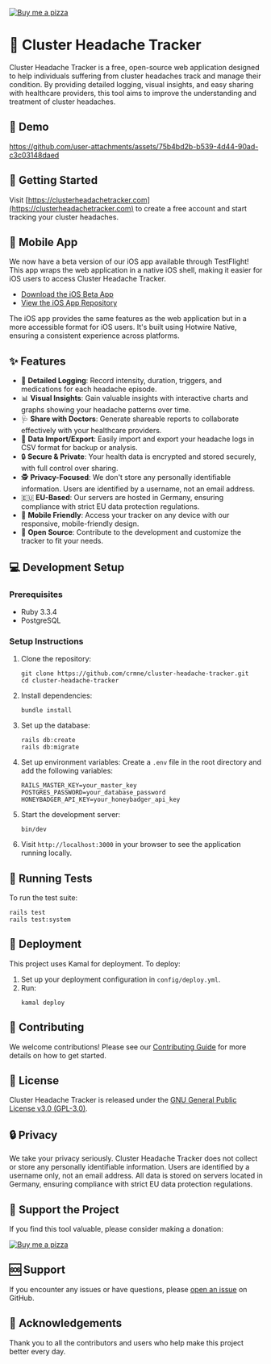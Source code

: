[![Buy me a pizza](app/assets/images/buymeapizza.png)](https://buymeacoffee.com/crmne)

# 🧠 Cluster Headache Tracker

Cluster Headache Tracker is a free, open-source web application designed to help individuals suffering from cluster headaches track and manage their condition. By providing detailed logging, visual insights, and easy sharing with healthcare providers, this tool aims to improve the understanding and treatment of cluster headaches.

## 🎥 Demo

https://github.com/user-attachments/assets/75b4bd2b-b539-4d44-90ad-c3c03148daed

## 🚀 Getting Started

Visit [https://clusterheadachetracker.com](https://clusterheadachetracker.com) to create a free account and start tracking your cluster headaches.

## 📱 Mobile App

We now have a beta version of our iOS app available through TestFlight! This app wraps the web application in a native iOS shell, making it easier for iOS users to access Cluster Headache Tracker.

- [Download the iOS Beta App](https://testflight.apple.com/join/GJsAQqz2)
- [View the iOS App Repository](https://github.com/crmne/cluster-headache-tracker-ios)

The iOS app provides the same features as the web application but in a more accessible format for iOS users. It's built using Hotwire Native, ensuring a consistent experience across platforms.

## ✨ Features

- 📝 **Detailed Logging**: Record intensity, duration, triggers, and medications for each headache episode.
- 📊 **Visual Insights**: Gain valuable insights with interactive charts and graphs showing your headache patterns over time.
- 🩺 **Share with Doctors**: Generate shareable reports to collaborate effectively with your healthcare providers.
- 💾 **Data Import/Export**: Easily import and export your headache logs in CSV format for backup or analysis.
- 🔒 **Secure & Private**: Your health data is encrypted and stored securely, with full control over sharing.
- 🕵️ **Privacy-Focused**: We don't store any personally identifiable information. Users are identified by a username, not an email address.
- 🇪🇺 **EU-Based**: Our servers are hosted in Germany, ensuring compliance with strict EU data protection regulations.
- 📱 **Mobile Friendly**: Access your tracker on any device with our responsive, mobile-friendly design.
- 🌟 **Open Source**: Contribute to the development and customize the tracker to fit your needs.

## 💻 Development Setup

### Prerequisites

- Ruby 3.3.4
- PostgreSQL

### Setup Instructions

1. Clone the repository:
   ```
   git clone https://github.com/crmne/cluster-headache-tracker.git
   cd cluster-headache-tracker
   ```

2. Install dependencies:
   ```
   bundle install
   ```

3. Set up the database:
   ```
   rails db:create
   rails db:migrate
   ```

4. Set up environment variables:
   Create a `.env` file in the root directory and add the following variables:
   ```
   RAILS_MASTER_KEY=your_master_key
   POSTGRES_PASSWORD=your_database_password
   HONEYBADGER_API_KEY=your_honeybadger_api_key
   ```

5. Start the development server:
   ```
   bin/dev
   ```

6. Visit `http://localhost:3000` in your browser to see the application running locally.

## 🧪 Running Tests

To run the test suite:

```
rails test
rails test:system
```

## 🚢 Deployment

This project uses Kamal for deployment. To deploy:

1. Set up your deployment configuration in `config/deploy.yml`.
2. Run:
   ```
   kamal deploy
   ```

## 🤝 Contributing

We welcome contributions! Please see our [Contributing Guide](CONTRIBUTING.md) for more details on how to get started.

## 📄 License

Cluster Headache Tracker is released under the [GNU General Public License v3.0 (GPL-3.0)](LICENSE).

## 🔒 Privacy

We take your privacy seriously. Cluster Headache Tracker does not collect or store any personally identifiable information. Users are identified by a username only, not an email address. All data is stored on servers located in Germany, ensuring compliance with strict EU data protection regulations.

## 🍕 Support the Project

If you find this tool valuable, please consider making a donation:

[![Buy me a pizza](app/assets/images/buymeapizza.png)](https://buymeacoffee.com/crmne)

## 🆘 Support

If you encounter any issues or have questions, please [open an issue](https://github.com/crmne/cluster_headache_tracker/issues) on GitHub.

## 🙏 Acknowledgements

Thank you to all the contributors and users who help make this project better every day.
